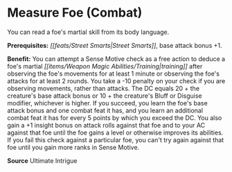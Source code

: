 ﻿---
cssclass: [feats]

---
# Measure Foe (Combat)

You can read a foe's martial skill from its body language.

**Prerequisites:** _[[feats/Street Smarts|Street Smarts]]_, base attack bonus +1.

**Benefit:** You can attempt a Sense Motive check as a free action to deduce a foe's martial _[[items/Weapon Magic Abilities/Training|training]]_ after observing the foe's movements for at least 1 minute or observing the foe's attacks for at least 2 rounds. You take a -10 penalty on your check if you are observing movements, rather than attacks. The DC equals 20 + the creature's base attack bonus or 10 + the creature's Bluff or Disguise modifier, whichever is higher. If you succeed, you learn the foe's base attack bonus and one combat feat it has, and you learn an additional combat feat it has for every 5 points by which you exceed the DC. You also gain a +1 insight bonus on attack rolls against that foe and to your AC against that foe until the foe gains a level or otherwise improves its abilities. If you fail this check against a particular foe, you can't try again against that foe until you gain more ranks in Sense Motive.

**Source** Ultimate Intrigue